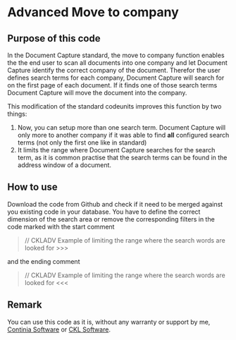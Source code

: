 # Advanced Move to company

##  Purpose of this code ##
In the Document Capture standard, the move to company function enables the the end user to scan all documents into one company and let Document Capture identify the correct company of the document.
Therefor the user defines search terms for each company, Document Capture will search for on the first page of each document. If it finds one of those search terms Document Capture will move the document into the company.

This modification of the standard codeunits improves this function by two things:

1. Now, you can setup more than one search term. Document Capture will only more to another company if it was able to find **all** configured search terms (not only the first one like in standard)
2. It limits the range where Document Capture searches for the search term, as it is common practise that the search terms can be found in the address window of a document.

## How to use ##
Download the code from Github and check if it need to be merged against you existing code in your database.
You have to define the correct dimension of the search area or remove the corresponding filters in the code marked with the start comment
> // CKLADV Example of limiting the range where the search words are looked for >>>

and the ending comment

> // CKLADV Example of limiting the range where the search words are looked for <<<

## Remark ##
You can use this code as it is, without any warranty or support by me, [Continia Software](https://www.continia.com "Continia Software") or [CKL Software](https://www.ckl-kore.de "CKL Software - Add-ons for Microsoft Dynamics Business Central and NAV").